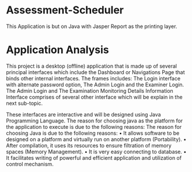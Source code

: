 # Assessment-Scheduler
This Application is but on Java with Jasper Report as the printing layer.

# Application Analysis
This project is a desktop (offline) application that is made up of several principal interfaces which include the Dashboard or Navigations Page that binds other internal interfaces. The frames includes: The Login interface with alternate password option, The Admin Login and the Examiner Login. 
The Admin Login and The Examination Monitoring Details Information Interface comprises of several other interface which will be explain in the next sub-topic.

These interfaces are interactive and will be designed using Java Programming Language.
The reason for choosing java as the platform for the application to execute is due to the following reasons:
The reason for choosing Java is due to the following reasons:
    • It allows software to be designed on a platform and virtually run on another platform (Portability).
    • After compilation, it uses its resources to ensure filtration of memory spaces (Memory Management).
    • It is very easy connecting to database.
    • It facilitates writing of powerful and efficient application and utilization of control mechanism.
